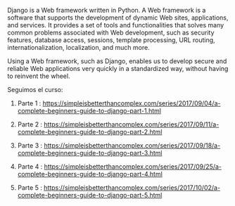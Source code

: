 Django is a Web framework written in Python. A Web framework is a software that supports the development of dynamic Web sites, applications, and services. It provides a set of tools and functionalities that solves many common problems associated with Web development, such as security features, database access, sessions, template processing, URL routing, internationalization, localization, and much more.

Using a Web framework, such as Django, enables us to develop secure and reliable Web applications very quickly in a standardized way, without having to reinvent the wheel.

Seguimos el curso:

1. Parte 1 : 
https://simpleisbetterthancomplex.com/series/2017/09/04/a-complete-beginners-guide-to-django-part-1.html

2. Parte 2 :
https://simpleisbetterthancomplex.com/series/2017/09/11/a-complete-beginners-guide-to-django-part-2.html

3. Parte 3 :
https://simpleisbetterthancomplex.com/series/2017/09/18/a-complete-beginners-guide-to-django-part-3.html

4. Parte 4 :
https://simpleisbetterthancomplex.com/series/2017/09/25/a-complete-beginners-guide-to-django-part-4.html

5. Parte 5 :
https://simpleisbetterthancomplex.com/series/2017/10/02/a-complete-beginners-guide-to-django-part-5.html

